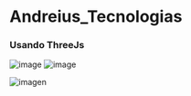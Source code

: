 # Andreius_Tecnologias

### Usando ThreeJs

![image](https://github.com/Andreius-14/Andreius_Imagenes/assets/55065774/5cf12539-fae3-468f-8321-23f01899435f)
![image](https://github.com/Andreius-14/Andreius_Imagenes/assets/55065774/134e6f7f-fca9-4291-8279-c17dfe654c35)

![imagen](https://github.com/user-attachments/assets/04407afa-150e-4bdb-abbb-b227d8c5589b)
